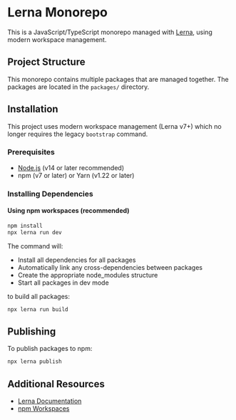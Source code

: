 # Lerna Monorepo

This is a JavaScript/TypeScript monorepo managed with [Lerna](https://lerna.js.org/), using modern workspace management.

## Project Structure

This monorepo contains multiple packages that are managed together. The packages are located in the `packages/` directory.

## Installation

This project uses modern workspace management (Lerna v7+) which no longer requires the legacy `bootstrap` command.

### Prerequisites

- [Node.js](https://nodejs.org/) (v14 or later recommended)
- npm (v7 or later) or Yarn (v1.22 or later)

### Installing Dependencies

#### Using npm workspaces (recommended)

```bash
npm install
npx lerna run dev
```

The command will:
- Install all dependencies for all packages
- Automatically link any cross-dependencies between packages
- Create the appropriate node_modules structure
- Start all packages in dev mode


to build all packages:

```bash
npx lerna run build
```

## Publishing

To publish packages to npm:

```bash
npx lerna publish
```

## Additional Resources

- [Lerna Documentation](https://lerna.js.org/)
- [npm Workspaces](https://docs.npmjs.com/cli/v7/using-npm/workspaces)

